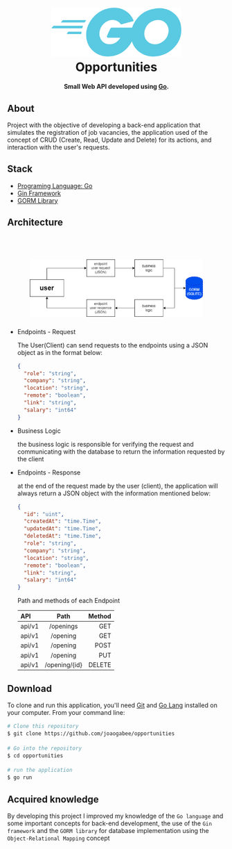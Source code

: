 
<h1 align="center">
  <br>
	<img src="golang.png" alt="golang icon" width="300">
  <br>
  Opportunities
  <br>
</h1>

<h4 align="center">Small Web API developed using <a href="http://go.dev/" target="_blank">Go</a>.</h4>



## About
  Project with the objective of developing a back-end application that simulates the registration of job vacancies, the application used of the concept of CRUD (Create, Read, Update and Delete) for its actions, and interaction with the user's requests.

## Stack
* [Programing Language: Go](https://go.dev/)
* [Gin Framework](https://gin-gonic.com/)
* [GORM Library](https://gorm.io/)

## Architecture

<h1 align="center">
  <br>
	<img src="diagram.png" alt="diagram" width="400">
</h1>


* Endpoints - Request

  The User(Client) can send requests to the endpoints using a JSON object as in the format below:
  ```json
  {
    "role": "string",
    "company": "string",
    "location": "string", 
    "remote": "boolean",
    "link": "string",
    "salary": "int64"
  }
  ```
* Business Logic

  the business logic is responsible for verifying the request and communicating with the database to return the information requested by the client
  
* Endpoints - Response

  at the end of the request made by the user (client), the application will always return a JSON object with the information mentioned below:

  ```json
  {
    "id": "uint",
    "createdAt": "time.Time",
    "updatedAt": "time.Time",
    "deletedAt": "time.Time",
    "role": "string",
    "company": "string",
    "location": "string", 
    "remote": "boolean",
    "link": "string",
    "salary": "int64"
  }
  ```
  Path and methods of each Endpoint

  | API             | Path | Method |
  | :---------------- | :------: | ----: |
  | api/v1        |   /openings   | GET |
  | api/v1           |   /opening   | GET |
  | api/v1    |  /opening   | POST |
  | api/v1  |  /opening  | PUT |
  | api/v1  |  /opening/{id}   | DELETE |
## Download

To clone and run this application, you'll need [Git](https://git-scm.com) and [Go Lang](https://go.dev/) installed on your computer. From your command line:

```bash
# Clone this repository
$ git clone https://github.com/joaogabee/opportunities

# Go into the repository
$ cd opportunities

# run the application
$ go run
```


## Acquired knowledge

By developing this project I improved my knowledge of the `Go language` and some important concepts for back-end development, the use of the `Gin framework` and the `GORM library` for database implementation using the `Object-Relational Mapping` concept

